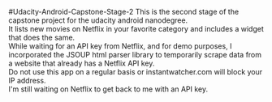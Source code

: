 #Udacity-Android-Capstone-Stage-2
This is the second stage of the capstone project for the udacity android nanodegree.   
It lists new movies on Netflix in your favorite category and includes a widget that does the same.  
While waiting for an API key from Netflix, and for demo purposes, I incorporated the JSOUP html parser library to temporarily scrape data from a website that already has a Netflix API key.   
Do not use this app on a regular basis or instantwatcher.com will block your IP address.  
I'm still waiting on Netflix to get back to me with an API key.
